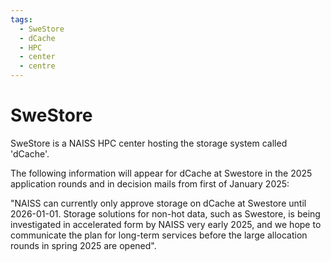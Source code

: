 ```yaml
---
tags:
  - SweStore
  - dCache
  - HPC
  - center
  - centre
---
```


# SweStore

SweStore is a NAISS HPC center hosting the storage system called 'dCache'.

The following information will appear for dCache at Swestore in the 2025
application rounds and in decision mails from first of January 2025:

"NAISS can currently only approve storage on dCache at Swestore until
2026-01-01. Storage solutions for non-hot data, such as Swestore,
is being investigated in accelerated form by NAISS very early 2025,
and we hope to communicate the plan for long-term services
before the large allocation rounds in spring 2025 are opened".
